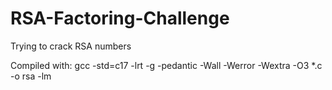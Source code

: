 # RSA-Factoring-Challenge

Trying to crack RSA numbers

Compiled with: gcc -std=c17 -lrt -g -pedantic -Wall -Werror -Wextra -O3 *.c -o rsa -lm
